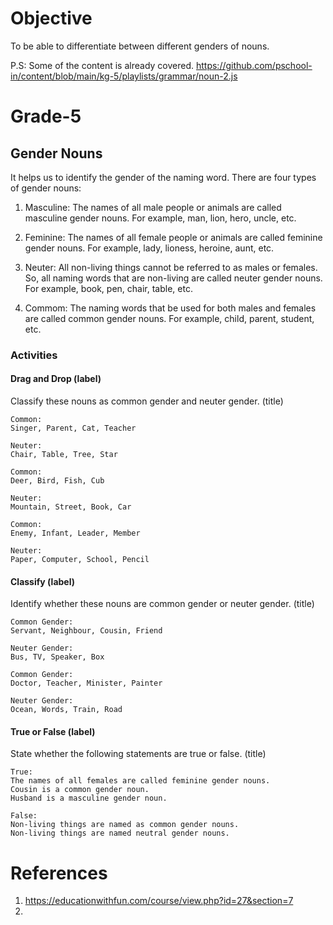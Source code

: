 # Objective

To be able to differentiate between different genders of nouns.

P.S: Some of the content is already covered.
https://github.com/pschool-in/content/blob/main/kg-5/playlists/grammar/noun-2.js

# Grade-5

## Gender Nouns

It helps us to identify the gender of the naming word. There are four types of gender nouns:

1. Masculine:
The names of all male people or animals are called masculine gender nouns. For example, man, lion, hero, uncle, etc.

2. Feminine:
The names of all female people or animals are called feminine gender nouns. For example, lady, lioness, heroine, aunt, etc.

3. Neuter:
All non-living things cannot be referred to as males or females. So, all naming words that are non-living are called neuter gender nouns. For example, book, pen, chair, table, etc.

4. Commom:
The naming words that be used for both males and females are called common gender nouns. For example, child, parent, student, etc.

### Activities

#### Drag and Drop (label)

Classify these nouns as common gender and neuter gender. (title)
```
Common:
Singer, Parent, Cat, Teacher

Neuter:
Chair, Table, Tree, Star
```

```
Common:
Deer, Bird, Fish, Cub

Neuter:
Mountain, Street, Book, Car
```

```
Common:
Enemy, Infant, Leader, Member

Neuter:
Paper, Computer, School, Pencil
```

#### Classify (label)

Identify whether these nouns are common gender or neuter gender. (title)
```
Common Gender:
Servant, Neighbour, Cousin, Friend

Neuter Gender:
Bus, TV, Speaker, Box
```

```
Common Gender:
Doctor, Teacher, Minister, Painter

Neuter Gender:
Ocean, Words, Train, Road
```

#### True or False (label)

State whether the following statements are true or false. (title)
```
True:
The names of all females are called feminine gender nouns.
Cousin is a common gender noun.
Husband is a masculine gender noun.

False:
Non-living things are named as common gender nouns.
Non-living things are named neutral gender nouns.
```

# References

1. https://educationwithfun.com/course/view.php?id=27&section=7
2. 

